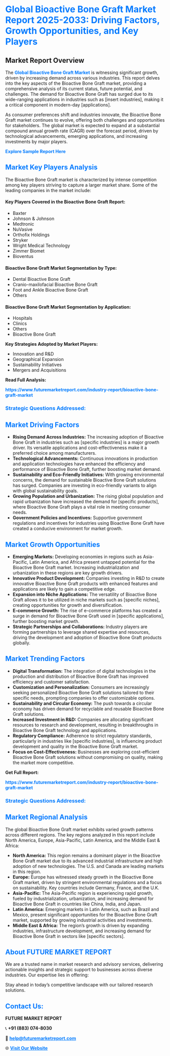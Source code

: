 <h1 style="color: #007BFF;">Global Bioactive Bone Graft Market Report 2025-2033: Driving Factors, Growth Opportunities, and Key Players</h1>

<section id="overview">
<h2>Market Report Overview</h2>
<p>The <a href="https://www.futuremarketreport.com/industry-report/bioactive-bone-graft-market" style="color: #007BFF; text-decoration: none;"><strong>Global Bioactive Bone Graft Market</strong></a> is witnessing significant growth, driven by increasing demand across various industries. This report delves into the key aspects of the Bioactive Bone Graft market, providing a comprehensive analysis of its current status, future potential, and challenges. The demand for Bioactive Bone Graft has surged due to its wide-ranging applications in industries such as [insert industries], making it a critical component in modern-day [applications].</p>
<p>As consumer preferences shift and industries innovate, the Bioactive Bone Graft market continues to evolve, offering both challenges and opportunities for stakeholders. The global market is expected to expand at a substantial compound annual growth rate (CAGR) over the forecast period, driven by technological advancements, emerging applications, and increasing investments by major players.</p>
</section>

<section id="overview">
<p><a href="https://www.futuremarketreport.com/request-sample/reportId=127324" style="color: #007BFF; text-decoration: none;"><strong>Explore Sample Report Here</strong></a></p>
</section>

<section id="key-players">
<h2 style="color: #007BFF;">Market Key Players Analysis</h2>
<p>The Bioactive Bone Graft market is characterized by intense competition among key players striving to capture a larger market share. Some of the leading companies in the market include:</p>
<h4>Key Players Covered in the Bioactive Bone Graft Report:</h4>
<ul><li>Baxter</li><li>Johnson &amp; Johnson</li><li>Medtronic</li><li>NuVasive</li><li>Orthofix Holdings</li><li>Stryker</li><li>Wright Medical Technology</li><li>Zimmer Biomet</li><li>Bioventus</li></ul>
<h4>Bioactive Bone Graft Market Segmentation by Type:</h4>
<ul><li>Dental Bioactive Bone Graft</li><li>Cranio-maxilofacial Bioactive Bone Graft</li><li>Foot and Ankle Bioactive Bone Graft</li><li>Others</li></ul>

<h4>Bioactive Bone Graft Market Segmentation by Application:</h4>
<ul><li>Hospitals</li><li>Clinics</li><li>Others</li><li>Bioactive Bone Graft</li></ul>
<p><strong>Key Strategies Adopted by Market Players:</strong></p>
<ul>
<li>Innovation and R&D</li>
<li>Geographical Expansion</li>
<li>Sustainability Initiatives</li>
<li>Mergers and Acquisitions</li>
</ul>
</section>

<section>
<p><strong>Read Full Analysis: </strong></p><a href="https://www.futuremarketreport.com/industry-report/bioactive-bone-graft-market" style="color: #007BFF; text-decoration: none;"><strong>https://www.futuremarketreport.com/industry-report/bioactive-bone-graft-market</strong></a>
<h3 style="color: #007BFF;">Strategic Questions Addressed:</h3>
</section>

<section id="driving-factors">
<h2 style="color: #007BFF;">Market Driving Factors</h2>
<ul>
<li><strong>Rising Demand Across Industries:</strong> The increasing adoption of Bioactive Bone Graft in industries such as [specific industries] is a major growth driver. Its versatile applications and cost-effectiveness make it a preferred choice among manufacturers.</li>
<li><strong>Technological Advancements:</strong> Continuous innovations in production and application technologies have enhanced the efficiency and performance of Bioactive Bone Graft, further boosting market demand.</li>
<li><strong>Sustainability and Eco-Friendly Initiatives:</strong> With growing environmental concerns, the demand for sustainable Bioactive Bone Graft solutions has surged. Companies are investing in eco-friendly variants to align with global sustainability goals.</li>
<li><strong>Growing Population and Urbanization:</strong> The rising global population and rapid urbanization have increased the demand for [specific products], where Bioactive Bone Graft plays a vital role in meeting consumer needs.</li>
<li><strong>Government Policies and Incentives:</strong> Supportive government regulations and incentives for industries using Bioactive Bone Graft have created a conducive environment for market growth.</li>
</ul>
</section>

<section id="growth-opportunities">
<h2 style="color: #007BFF;">Market Growth Opportunities</h2>
<ul>
<li><strong>Emerging Markets:</strong> Developing economies in regions such as Asia-Pacific, Latin America, and Africa present untapped potential for the Bioactive Bone Graft market. Increasing industrialization and urbanization in these regions are key growth drivers.</li>
<li><strong>Innovative Product Development:</strong> Companies investing in R&D to create innovative Bioactive Bone Graft products with enhanced features and applications are likely to gain a competitive edge.</li>
<li><strong>Expansion into Niche Applications:</strong> The versatility of Bioactive Bone Graft allows it to be utilized in niche markets such as [specific niches], creating opportunities for growth and diversification.</li>
<li><strong>E-commerce Growth:</strong> The rise of e-commerce platforms has created a surge in demand for Bioactive Bone Graft used in [specific applications], further boosting market growth.</li>
<li><strong>Strategic Partnerships and Collaborations:</strong> Industry players are forming partnerships to leverage shared expertise and resources, driving the development and adoption of Bioactive Bone Graft products globally.</li>
</ul>
</section>

<section id="trending-factors">
<h2 style="color: #007BFF;">Market Trending Factors</h2>
<ul>
<li><strong>Digital Transformation:</strong> The integration of digital technologies in the production and distribution of Bioactive Bone Graft has improved efficiency and customer satisfaction.</li>
<li><strong>Customization and Personalization:</strong> Consumers are increasingly seeking personalized Bioactive Bone Graft solutions tailored to their specific needs, prompting companies to offer customizable options.</li>
<li><strong>Sustainability and Circular Economy:</strong> The push towards a circular economy has driven demand for recyclable and reusable Bioactive Bone Graft solutions.</li>
<li><strong>Increased Investment in R&D:</strong> Companies are allocating significant resources to research and development, resulting in breakthroughs in Bioactive Bone Graft technology and applications.</li>
<li><strong>Regulatory Compliance:</strong> Adherence to strict regulatory standards, particularly in industries like [specific industries], is influencing product development and quality in the Bioactive Bone Graft market.</li>
<li><strong>Focus on Cost-Effectiveness:</strong> Businesses are exploring cost-efficient Bioactive Bone Graft solutions without compromising on quality, making the market more competitive.</li>
</ul>
</section>

<section>
<p><strong>Get Full Report: </strong></p><a href="https://www.futuremarketreport.com/industry-report/bioactive-bone-graft-market" style="color: #007BFF; text-decoration: none;"><strong>https://www.futuremarketreport.com/industry-report/bioactive-bone-graft-market</strong></a>
<h3 style="color: #007BFF;">Strategic Questions Addressed:</h3>
</section>


<section id="regional-analysis">
<h2 style="color: #007BFF;">Market Regional Analysis</h2>
<p>The global Bioactive Bone Graft market exhibits varied growth patterns across different regions. The key regions analyzed in this report include North America, Europe, Asia-Pacific, Latin America, and the Middle East & Africa:</p>
<ul>
<li><strong>North America:</strong> This region remains a dominant player in the Bioactive Bone Graft market due to its advanced industrial infrastructure and high adoption of new technologies. The U.S. and Canada are leading markets in this region.</li>
<li><strong>Europe:</strong> Europe has witnessed steady growth in the Bioactive Bone Graft market, driven by stringent environmental regulations and a focus on sustainability. Key countries include Germany, France, and the U.K.</li>
<li><strong>Asia-Pacific:</strong> The Asia-Pacific region is experiencing rapid growth, fueled by industrialization, urbanization, and increasing demand for Bioactive Bone Graft in countries like China, India, and Japan.</li>
<li><strong>Latin America:</strong> Emerging markets in Latin America, such as Brazil and Mexico, present significant opportunities for the Bioactive Bone Graft market, supported by growing industrial activities and investments.</li>
<li><strong>Middle East & Africa:</strong> The region’s growth is driven by expanding industries, infrastructure development, and increasing demand for Bioactive Bone Graft in sectors like [specific sectors].</li>
</ul>
</section>

<footer>
<h2 style="color: #007BFF;">About FUTURE MARKET REPORT</h2>
<p>We are a trusted name in market research and advisory services, delivering actionable insights and strategic support to businesses across diverse industries. Our expertise lies in offering:</p>

<p>Stay ahead in today’s competitive landscape with our tailored research solutions.</p>

<h2 style="color: #007BFF;">Contact Us:</h2>
<p><strong>FUTURE MARKET REPORT</strong></p>
<p>📞 <strong>+91 (883) 074-8030</strong></p>
<p>📧 <strong><a href="mailto:help@futuremarketreport.com" style="color: #007BFF;">help@futuremarketreport.com</a></strong></p>
<p>🌐 <strong><a href="https://www.futuremarketreport.com/" style="color: #007BFF;">Visit Our Website</a></strong></p>
</footer>